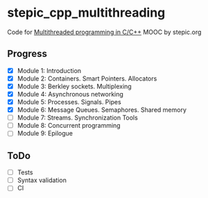 # stepic_cpp_multithreading

Code for [Multithreaded programming in C/C++](https://stepic.org/course/149)
MOOC by stepic.org

## Progress

- [x] Module 1: Introduction
- [x] Module 2: Containers. Smart Pointers. Allocators 
- [x] Module 3: Berkley sockets. Multiplexing
- [x] Module 4: Asynchronous networking
- [x] Module 5: Processes. Signals. Pipes
- [x] Module 6: Message Queues. Semaphores. Shared memory
- [ ] Module 7: Streams. Synchronization Tools
- [ ] Module 8: Concurrent programming
- [ ] Module 9: Epilogue

## ToDo

- [ ] Tests
- [ ] Syntax validation
- [ ] CI
